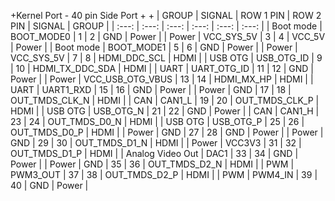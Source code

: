 +Kernel Port - 40 pin Side Port
 +
 +
  | GROUP | SIGNAL | ROW 1 PIN | ROW 2 PIN | SIGNAL | GROUP |
  | :---: | :---: | :---: | :---: | :---: | :---: |
  | Boot mode | BOOT\_MODE0 | 1 | 2 | GND | Power |
 | Power | VCC\_SYS\_5V | 3 | 4 | VCC\_5V | Power |
 | Boot mode | BOOT\_MODE1 | 5 | 6 | GND | Power |
 | Power | VCC\_SYS\_5V | 7 | 8 | HDMI\_DDC\_SCL | HDMI |
 | USB OTG | USB\_OTG\_ID | 9 | 10 | HDMI\_TX\_DDC\_SDA | HDMI |
 | UART | UART\_OTG\_ID | 11 | 12 | GND | Power |
 | Power | VCC\_USB\_OTG\_VBUS | 13 | 14 | HDMI\_MX\_HP | HDMI |
 | UART | UART1\_RXD | 15 | 16 | GND | Power |
 | Power | GND | 17 | 18 | OUT\_TMDS\_CLK\_N | HDMI |
 | CAN | CAN1\_L | 19 | 20 | OUT\_TMDS\_CLK\_P | HDMI |
 | USB OTG | USB\_OTG\_N | 21 | 22 | GND | Power |
 | CAN | CAN1\_H | 23 | 24 | OUT\_TMDS\_D0\_N | HDMI |
 | USB OTG | USB\_OTG\_P | 25 | 26 | OUT\_TMDS\_D0\_P | HDMI |
 | Power | GND | 27 | 28 | GND | Power |
 | Power | GND | 29 | 30 | OUT\_TMDS\_D1\_N | HDMI |
 | Power | VCC3V3 | 31 | 32 | OUT\_TMDS\_D1\_P | HDMI |
 | Analog Video Out | DAC1 | 33 | 34 | GND | Power |
 | Power | GND | 35 | 36 | OUT\_TMDS\_D2\_N | HDMI |
 | PWM | PWM3\_OUT | 37 | 38 | OUT\_TMDS\_D2\_P | HDMI |
 | PWM | PWM4\_IN | 39 | 40 | GND | Power |
